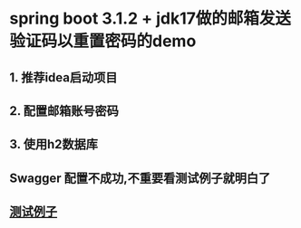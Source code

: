 # spring boot 3.1.2 + jdk17做的邮箱发送验证码以重置密码的demo

## 1. 推荐idea启动项目
## 2. 配置邮箱账号密码
## 3. 使用h2数据库

## Swagger 配置不成功,不重要看测试例子就明白了

## [测试例子](./mail测试.http)